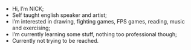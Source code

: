 - Hi, I’m NICK;
- Self taught english speaker and artist;
- I’m interested in drawing, fighting games, FPS games, reading, music and exercising;
- I’m currently learning some stuff, nothing too professional though;
- Currently not trying to be reached.
